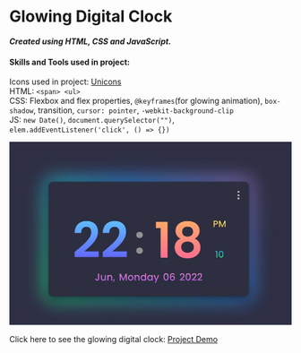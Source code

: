 # Glowing Digital Clock 
**_Created using HTML, CSS and JavaScript._**  

#### Skills and Tools used in project: 

Icons used in project: [Unicons](https://iconscout.com/unicons)  
HTML: ```<span> <ul>```  
CSS: Flexbox and flex properties, ```@keyframes```(for glowing animation), ```box-shadow```, transition, ```cursor: pointer```, ```-webkit-background-clip```  
JS: ```new Date()```, ```document.querySelector("")```, ```elem.addEventListener('click', () => {})```


![project_preview](https://github.com/lihuicham/clock-design/blob/main/project_preview.JPG)  

Click here to see the glowing digital clock: [Project Demo](https://lihuicham.github.io/clock-design/) 